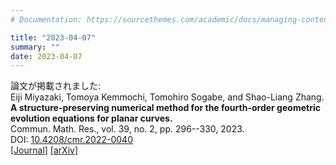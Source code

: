 ```yaml
---
# Documentation: https://sourcethemes.com/academic/docs/managing-content/

title: "2023-04-07"
summary: ""
date: 2023-04-07
---
```




論文が掲載されました:  
Eiji Miyazaki, Tomoya Kemmochi, Tomohiro Sogabe, and Shao-Liang Zhang.  
**A structure-preserving numerical method for the fourth-order geometric evolution equations for planar curves.**  
Commun. Math. Res., vol. 39, no. 2, pp. 296--330, 2023.  
DOI: [10.4208/cmr.2022-0040](https://doi.org/10.4208/cmr.2022-0040)  
[[Journal](https://global-sci.org/intro/article_detail/cmr/21549.html)]
[[arXiv](https://arxiv.org/abs/2208.12473)]

<!--more--> 